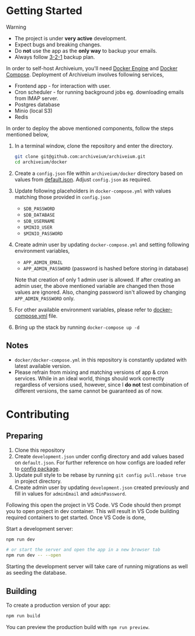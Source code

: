 # Getting Started

> [!WARNING]
> - The project is under **very active** development.
> - Expect bugs and breaking changes.
> - Do **not** use the app as the **only way** to backup your emails.
> - Always follow [3-2-1](https://www.backblaze.com/blog/the-3-2-1-backup-strategy/) backup plan.

In order to self-host Archiveium, you'll need [Docker Engine](https://docs.docker.com/engine/install/) and [Docker Compose](https://docs.docker.com/compose/install/). Deployment of Archiveium involves following services,

- Frontend app - for interaction with user.
- Cron scheduler - for running background jobs eg. downloading emails from IMAP server.
- Postgres database
- Minio (local S3)
- Redis

In order to deploy the above mentioned components, follow the steps mentioned below,

1. In a terminal window, clone the repository and enter the directory.

   ```sh
   git clone git@github.com:archiveium/archiveium.git
   cd archiveium/docker
   ```

1. Create a `config.json` file within `archiveium/docker` directory based on values from [default.json](https://github.com/archiveium/archiveium/blob/main/config/default.json). Adjust `config.json` as required.
1. Update following placeholders in `docker-compose.yml` with values matching those provided in `config.json`
   - `$DB_PASSWORD`
   - `$DB_DATABASE`
   - `$DB_USERNAME`
   - `$MINIO_USER`
   - `$MINIO_PASSWORD`
1. Create admin user by updating `docker-compose.yml` and setting following environment variables,

   - `APP_ADMIN_EMAIL`
   - `APP_ADMIN_PASSWORD` (password is hashed before storing in database)

   Note that creation of only 1 admin user is allowed. If after creating an admin user, the above mentioned variable are changed then those values are ignored. Also, changing password isn't allowed by changing `APP_ADMIN_PASSWORD` only.

1. For other available environment variables, please refer to [docker-compose.yml](https://github.com/archiveium/archiveium/blob/main/docker/docker-compose.yml) file.
1. Bring up the stack by running `docker-compose up -d`

## Notes

- `docker/docker-compose.yml` in this repository is constantly updated with latest available version.
- Please refrain from mixing and matching versions of app & cron services. While in an ideal world, things should work correctly regardless of versions used, however, since I **do not** test combination of different versions, the same cannot be guaranteed as of now.

# Contributing

## Preparing

1. Clone this repository
1. Create `development.json` under config directory and add values based on `default.json`. For further reference on how configs are loaded refer to [config package](https://github.com/node-config/node-config#readme).
1. Update pull style to be rebase by running `git config pull.rebase true` in project directory.
1. Create admin user by updating `development.json` created previously and fill in values for `adminEmail` and `adminPassword`. 

Following this open the project in VS Code. VS Code should then prompt you to open project in dev container. This will result in VS Code building required containers to get started. Once VS Code is done,

Start a development server:

```bash
npm run dev

# or start the server and open the app in a new browser tab
npm run dev -- --open
```

Starting the development server will take care of running migrations as well as seeding the database.

## Building

To create a production version of your app:

```bash
npm run build
```

You can preview the production build with `npm run preview`.
